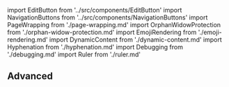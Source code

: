 import EditButton from '../src/components/EditButton'
import NavigationButtons from '../src/components/NavigationButtons'
import PageWrapping from './page-wrapping.md'
import OrphanWidowProtection from './orphan-widow-protection.md'
import EmojiRendering from './emoji-rendering.md'
import DynamicContent from './dynamic-content.md'
import Hyphenation from './hyphenation.md'
import Debugging from './debugging.md'
import Ruler from './ruler.md'

<EditButton to="https://github.com/react-pdf/site/blob/master/docs/advanced.md" />

## Advanced
<PageWrapping components={components} />
<OrphanWidowProtection components={components} />
<EmojiRendering components={components} />
<DynamicContent components={components} />
<Debugging components={components} />
<Ruler components={components} />
<Hyphenation components={components} />

<NavigationButtons
  backSrc="/styling"
  backText="Styling"
  nextSrc="/repl"
  nextText="REPL"
/>
